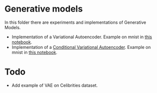 # Generative models

In this folder there are experiments and implementations of Generative Models.

- Implementation of a Variational Autoencoder. Example on mnist in [this notebook](01-vae_mnist.ipynb).
- Implementation of a [Conditional Variational Autoencoder](conditionalvae.py). Example on mnist in [this notebook](02-conditional_vae_mnist.ipynb).


# Todo

- Add example of VAE on Celibrities dataset.

